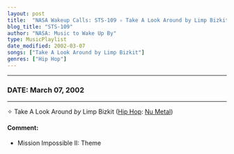 ```yaml
---
layout: post
title:  "NASA Wakeup Calls: STS-109 ✧ Take A Look Around by Limp Bizkit ✧ March 07, 2002"
blog_title: "STS-109"
author: "NASA: Music to Wake Up By"
type: MusicPlaylist
date_modified: 2002-03-07
songs: ["Take A Look Around by Limp Bizkit"]
genres: ["Hip Hop"]
---
```


----
### DATE: March 07, 2002
----
✧ Take A Look Around *by* Limp Bizkit ([Hip Hop](https://www.discogs.com/genre/Hip%20Hop): [Nu Metal](https://www.discogs.com/style/Nu%20Metal)) <a target="blank_" href="https://www.discogs.com/Limp-Bizkit-Take-A-Look-Around/release/3178657">
    <i class="fas fa-compact-disc"
       title="Discogs entry for this song"
       alt="Discogs entry for this song"
       style="font-size: 1.1em;"></i></a>
    

#### Comment:
* Mission Impossible II: Theme



<br/>
<center>
	<a target="_blank"
	   href="https://twitter.com/intent/tweet?hashtags=Space,NASA,Playlist,NASAWakeupCalls,SpaceProgram&text=🚀 {{ page.author}}, {{ page.title }}. {{ site.url }}{{ page.url }}&via=nasawakeupcalls"><i class="fab fa-twitter" title="Tweet this page" alt="Tweet this page" style="font-size: 1.3em;"></i></a>
	&nbsp; 	<i class="fas fa-user-astronaut" style="font-size: 1.5em;"></i> &nbsp;
    <a id="custom_amazon_link"
       type="amzn" search="#"
       category="popular music">
    <i class="fab fa-amazon" style="font-size: 1.3em;"></i></a>
</center>

<!-- Randomly resolve an individual entry from a song array -->
<script src="/assets/javascript/seedrandom.min.js"></script>
<script>
  var wake_me_up = ["Take A Look Around by Limp Bizkit"];
  var prng = new Math.seedrandom();
  function randomSong() {
    song = wake_me_up[Math.floor(Math.random() * wake_me_up.length)];
    var amazon_link = document.getElementById("custom_amazon_link");
    amazon_link.setAttribute("search", song);
  }
  window.onload = randomSong();
</script>
